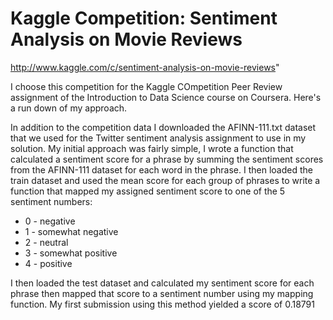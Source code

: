 # Kaggle Competition: Sentiment Analysis on Movie Reviews

http://www.kaggle.com/c/sentiment-analysis-on-movie-reviews"

I choose this competition for the Kaggle COmpetition Peer Review assignment of the Introduction to Data Science course on Coursera. Here's a run down of my approach.

In addition to the competition data I downloaded the AFINN-111.txt dataset that we used for the Twitter sentiment analysis assignment to use in my solution. My initial approach was fairly simple, I wrote a function that calculated a sentiment score for a phrase by summing the sentiment scores from the AFINN-111 dataset for each word in the phrase. I then loaded the train dataset and used the mean score for each group of phrases to write a function that mapped my assigned sentiment score to one of the 5 sentiment numbers:
* 0 - negative</li>
* 1 - somewhat negative</li>
* 2 - neutral</li>
* 3 - somewhat positive</li>
* 4 - positive

I then loaded the test dataset and calculated my sentiment score for each phrase then mapped that score to a sentiment number using my mapping function. My first submission using this method yielded a score of 0.18791